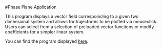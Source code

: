 #Phase Plane Application

This program displays a vector field correspoinding to a given two dimensional system and allows for trajectories to be plotted via mouseclick. Users can select from a selection of preloaded vector functions or modify coefficients for a simpler linear system.

You can find the program displayed [here](https://mitchellf.github.io/pplane/).
